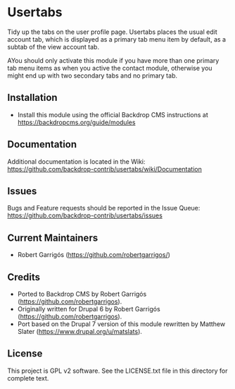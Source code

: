 Usertabs
======================

Tidy up the tabs on the user profile page. Usertabs places the usual edit
account tab, which is displayed as a primary tab menu item by default, as a
subtab of the view account tab.

AYou should only activate this module if you have more than one primary tab menu
items as when you active the contact module, otherwise you might end up with two
secondary tabs and no primary tab.

Installation
------------

- Install this module using the official Backdrop CMS instructions at
  https://backdropcms.org/guide/modules

Documentation
-------------

Additional documentation is located in the Wiki:
https://github.com/backdrop-contrib/usertabs/wiki/Documentation

Issues
------

Bugs and Feature requests should be reported in the Issue Queue:
https://github.com/backdrop-contrib/usertabs/issues

Current Maintainers
-------------------

- Robert Garrigós (https://github.com/robertgarrigos/)

Credits
-------

- Ported to Backdrop CMS by Robert Garrigós (https://github.com/robertgarrigos).
- Originally written for Drupal 6 by Robert Garrigós
(https://github.com/robertgarrigos).
- Port based on the Drupal 7 version of this module rewritten by Matthew Slater
(https://www.drupal.org/u/matslats).

License
-------

This project is GPL v2 software. See the LICENSE.txt file in this directory for
complete text.
